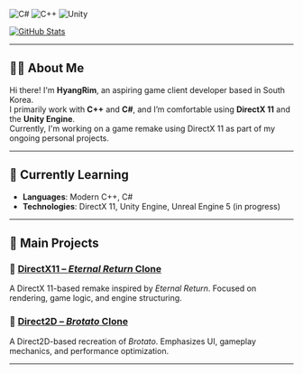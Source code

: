 <!-- 언어 및 툴 배지 -->
![C#](https://img.shields.io/badge/C%23-239120?style=for-the-badge&logo=c-sharp&logoColor=white)
![C++](https://img.shields.io/badge/C%2B%2B-00599C?style=for-the-badge&logo=c%2B%2B&logoColor=white)
![Unity](https://img.shields.io/badge/Unity-100000?style=for-the-badge&logo=unity&logoColor=white)

<!-- GitHub 통계 -->
[![GitHub Stats](https://github-readme-stats.vercel.app/api?username=HyangRim)](https://github.com/anuraghazra/github-readme-stats)

---

## 👨‍💻 About Me
Hi there! I'm **HyangRim**, an aspiring game client developer based in South Korea.  
I primarily work with **C++** and **C#**, and I’m comfortable using **DirectX 11** and the **Unity Engine**.  
Currently, I'm working on a game remake using DirectX 11 as part of my ongoing personal projects.

---

## 🎯 Currently Learning
- **Languages**: Modern C++, C#  
- **Technologies**: DirectX 11, Unity Engine, Unreal Engine 5 (in progress)

---

## 🚀 Main Projects

### 🔹 [DirectX11 – *Eternal Return* Clone](https://github.com/HyangRim/DirectX11-Engine-Client)  
A DirectX 11-based remake inspired by *Eternal Return*. Focused on rendering, game logic, and engine structuring.

### 🔹 [Direct2D – *Brotato* Clone](https://github.com/HyangRim/BrotatoClone)  
A Direct2D-based recreation of *Brotato*. Emphasizes UI, gameplay mechanics, and performance optimization.

---

